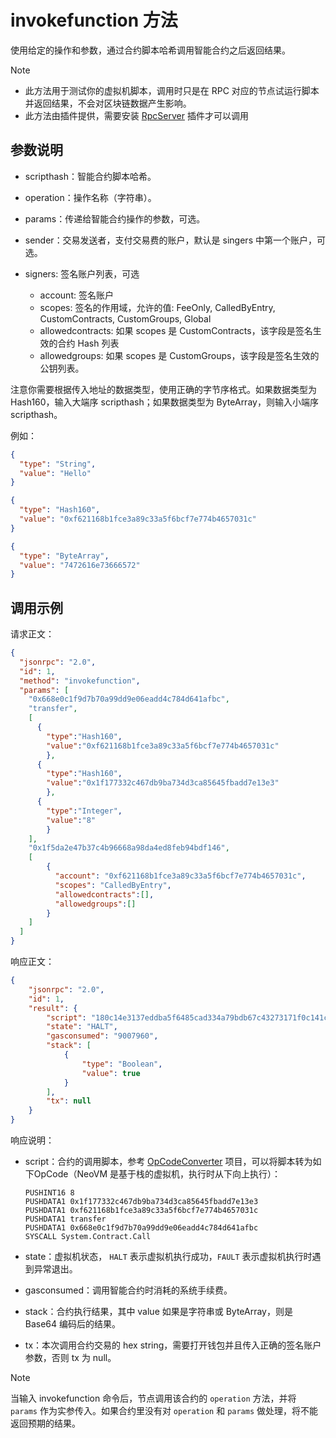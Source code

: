 # invokefunction 方法

使用给定的操作和参数，通过合约脚本哈希调用智能合约之后返回结果。

> [!Note]
>
> - 此方法用于测试你的虚拟机脚本，调用时只是在 RPC 对应的节点试运行脚本并返回结果，不会对区块链数据产生影响。
> - 此方法由插件提供，需要安装 [RpcServer](https://github.com/neo-project/neo-modules/releases) 插件才可以调用

## 参数说明

- scripthash：智能合约脚本哈希。

- operation：操作名称（字符串）。

- params：传递给智能合约操作的参数，可选。

- sender：交易发送者，支付交易费的账户，默认是 singers 中第一个账户，可选。

- signers: 签名账户列表，可选
  * account: 签名账户
  * scopes: 签名的作用域，允许的值: FeeOnly, CalledByEntry, CustomContracts, CustomGroups, Global
  * allowedcontracts: 如果 scopes 是 CustomContracts，该字段是签名生效的合约 Hash 列表
  * allowedgroups: 如果 scopes 是 CustomGroups，该字段是签名生效的公钥列表。

注意你需要根据传入地址的数据类型，使用正确的字节序格式。如果数据类型为 Hash160，输入大端序 scripthash；如果数据类型为 ByteArray，则输入小端序 scripthash。

例如：

  ```json
  {
    "type": "String",
    "value": "Hello"
  }

  {
    "type": "Hash160",
    "value": "0xf621168b1fce3a89c33a5f6bcf7e774b4657031c"
  }

  {
    "type": "ByteArray",
    "value": "7472616e73666572"
  }
  ```

## 调用示例

请求正文：

```json
{
  "jsonrpc": "2.0",
  "id": 1,
  "method": "invokefunction",
  "params": [
    "0x668e0c1f9d7b70a99dd9e06eadd4c784d641afbc",
    "transfer",
    [
      {
        "type":"Hash160",
        "value":"0xf621168b1fce3a89c33a5f6bcf7e774b4657031c"
        },
      {
        "type":"Hash160",
        "value":"0x1f177332c467db9ba734d3ca85645fbadd7e13e3"
        },
      {
        "type":"Integer",
        "value":"8"
        }        
    ],
    "0x1f5da2e47b37c4b96668a98da4ed8feb94bdf146",
    [
        {
          "account": "0xf621168b1fce3a89c33a5f6bcf7e774b4657031c",
          "scopes": "CalledByEntry",
          "allowedcontracts":[],
          "allowedgroups":[]
        }
    ]
  ]
}
```

响应正文：

```json
{
    "jsonrpc": "2.0",
    "id": 1,
    "result": {
        "script": "180c14e3137eddba5f6485cad334a79bdb67c43273171f0c141c0357464b777ecf6b5f3ac3893ace1f8b1621f613c00c087472616e736665720c14bcaf41d684c7d4ad6ee0d99da9707b9d1f0c8e6641627d5b52",
        "state": "HALT",
        "gasconsumed": "9007960",
        "stack": [
            {
                "type": "Boolean",
                "value": true
            }
        ],
        "tx": null
    }
}
```

响应说明：

- script：合约的调用脚本，参考 [OpCodeConverter](https://github.com/chenzhitong/OpCodeConverter)  项目，可以将脚本转为如下OpCode（NeoVM 是基于栈的虚拟机，执行时从下向上执行）：

   ```
   PUSHINT16 8
   PUSHDATA1 0x1f177332c467db9ba734d3ca85645fbadd7e13e3
   PUSHDATA1 0xf621168b1fce3a89c33a5f6bcf7e774b4657031c
   PUSHDATA1 transfer
   PUSHDATA1 0x668e0c1f9d7b70a99dd9e06eadd4c784d641afbc
   SYSCALL System.Contract.Call
   ```
   
- state：虚拟机状态， `HALT` 表示虚拟机执行成功，`FAULT` 表示虚拟机执行时遇到异常退出。
- gasconsumed：调用智能合约时消耗的系统手续费。
- stack：合约执行结果，其中 value 如果是字符串或 ByteArray，则是 Base64 编码后的结果。
- tx：本次调用合约交易的 hex string，需要打开钱包并且传入正确的签名账户参数，否则 tx 为 null。

> [!Note]
>
> 当输入 invokefunction 命令后，节点调用该合约的 `operation` 方法，并将 `params` 作为实参传入。如果合约里没有对 `operation` 和 `params` 做处理，将不能返回预期的结果。
